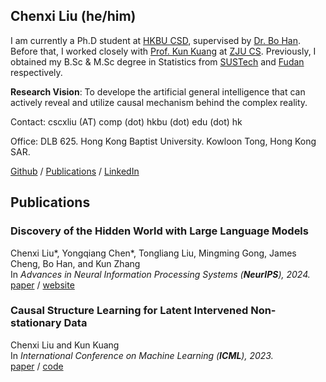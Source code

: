 ## Chenxi Liu (he/him)

I am currently a Ph.D student at [HKBU CSD](https://www.comp.hkbu.edu.hk), supervised by [Dr. Bo Han](https://bhanml.github.io/). Before that, I worked closely with [Prof. Kun Kuang](https://kunkuang.github.io/) at [ZJU CS](http://www.cs.zju.edu.cn/). Previously, I obtained my B.Sc & M.Sc degree in Statistics from [SUSTech](https://stat-ds.sustech.edu.cn/?lang=en-us) and [Fudan](https://math.fudan.edu.cn/mathen/main.htm) respectively.

**Research Vision**: To develope the artificial general intelligence that can actively reveal and utilize causal mechanism behind the complex reality.

Contact: cscxliu (AT) comp (dot) hkbu (dot) edu (dot) hk

Office: DLB 625. Hong Kong Baptist University. Kowloon Tong, Hong Kong SAR. 

[Github](https://github.com/chxliou) / [Publications](https://scholar.google.com/citations?user=cIGI2jAAAAAJ) / [LinkedIn](https://www.linkedin.com/in/chenxi-liu-b79170147/)

## Publications


### Discovery of the Hidden World with Large Language Models
Chenxi Liu*, Yongqiang Chen*, Tongliang Liu, Mingming Gong, James Cheng, Bo Han, and Kun Zhang <br>
In <i>Advances in Neural Information Processing Systems (<b>NeurIPS</b>), 2024.</i> <br>
[paper](https://arxiv.org/abs/2402.03941) / [website](https://causalcoat.github.io/)



### Causal Structure Learning for Latent Intervened Non-stationary Data
Chenxi Liu and Kun Kuang <br>
In <i>International Conference on Machine Learning (<b>ICML</b>), 2023.</i> <br>
[paper](https://proceedings.mlr.press/v202/liu23t) / [code](https://github.com/chxliou/LIN2023)

